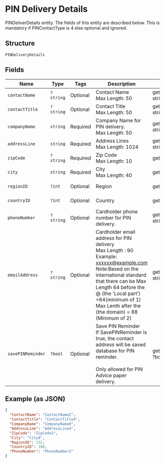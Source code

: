 
# PIN Delivery Details

PINDeliverDetails entity. The fields of this entity are described below.
This is mandatory if PINContactType is 4 else optional and ignored.

## Structure

`PINDeliveryDetails`

## Fields

| Name | Type | Tags | Description | Getter | Setter |
|  --- | --- | --- | --- | --- | --- |
| `contactName` | `?string` | Optional | Contact Name<br>Max Length: 50 | getContactName(): ?string | setContactName(?string contactName): void |
| `contactTitle` | `?string` | Optional | Contact Title<br>Max Length: 50 | getContactTitle(): ?string | setContactTitle(?string contactTitle): void |
| `companyName` | `string` | Required | Company Name for PIN delivery.<br>Max Length: 50 | getCompanyName(): string | setCompanyName(string companyName): void |
| `addressLine` | `string` | Required | Address Lines<br>Max Length: 1024 | getAddressLine(): string | setAddressLine(string addressLine): void |
| `zipCode` | `?string` | Required | Zip Code<br>Max Length: 10 | getZipCode(): ?string | setZipCode(?string zipCode): void |
| `city` | `string` | Required | City<br>Max Length: 40 | getCity(): string | setCity(string city): void |
| `regionID` | `?int` | Optional | Region | getRegionID(): ?int | setRegionID(?int regionID): void |
| `countryID` | `?int` | Optional | Country | getCountryID(): ?int | setCountryID(?int countryID): void |
| `phoneNumber` | `?string` | Optional | Cardholder phone number for PIN delivery. | getPhoneNumber(): ?string | setPhoneNumber(?string phoneNumber): void |
| `emailAddress` | `?string` | Optional | Cardholder email address for PIN delivery<br>Max Length : 90<br>Example: xxxxxx@example.com <br/>Note:Based on the international standard that there can be Max Length 64 before the @ (the 'Local part’) =64(minimum of 1) Max Lenth after the (the domain) = 88 (Minimum of 2) | getEmailAddress(): ?string | setEmailAddress(?string emailAddress): void |
| `savePINReminder` | `?bool` | Optional | Save PIN Reminder<br>If SavePINReminder is true, the contact address will be saved database for PIN reminder.<br><br/>Only allowed for PIN Advice paper delivery. | getSavePINReminder(): ?bool | setSavePINReminder(?bool savePINReminder): void |

## Example (as JSON)

```json
{
  "ContactName": "ContactName2",
  "ContactTitle": "ContactTitle4",
  "CompanyName": "CompanyName0",
  "AddressLine": "AddressLine4",
  "ZipCode": "ZipCode2",
  "City": "City8",
  "RegionID": 232,
  "CountryID": 106,
  "PhoneNumber": "PhoneNumber2"
}
```

